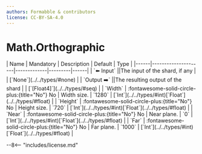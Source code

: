 ```yaml
---
authors: Formabble & contributors
license: CC-BY-SA-4.0
---
```



# Math.Orthographic

<div class="sh-parameters" markdown="1">
| Name | Mandatory | Description | Default | Type |
|------|---------------------|-------------|---------|------|
| `⬅️ Input` ||The input of the shard, if any | | [`None`](../../types/#none) |
| `Output ➡️` ||The resulting output of the shard | | [`[Float4]`](../../types/#seq) |
| `Width` | :fontawesome-solid-circle-plus:{title="No"} No  | Width size. | `1280` | [`Int`](../../types/#int)[`Float`](../../types/#float) |
| `Height` | :fontawesome-solid-circle-plus:{title="No"} No  | Height size. | `720` | [`Int`](../../types/#int)[`Float`](../../types/#float) |
| `Near` | :fontawesome-solid-circle-plus:{title="No"} No  | Near plane. | `0` | [`Int`](../../types/#int)[`Float`](../../types/#float) |
| `Far` | :fontawesome-solid-circle-plus:{title="No"} No  | Far plane. | `1000` | [`Int`](../../types/#int)[`Float`](../../types/#float) |

</div>



--8<-- "includes/license.md"

